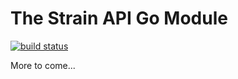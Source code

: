 # The Strain API Go Module

[![build status](
  http://img.shields.io/travis/tchype/repo/master.svg?style=flat)](
 https://travis-ci.org/github/tchype/strainapiclient-go)

 More to come...
